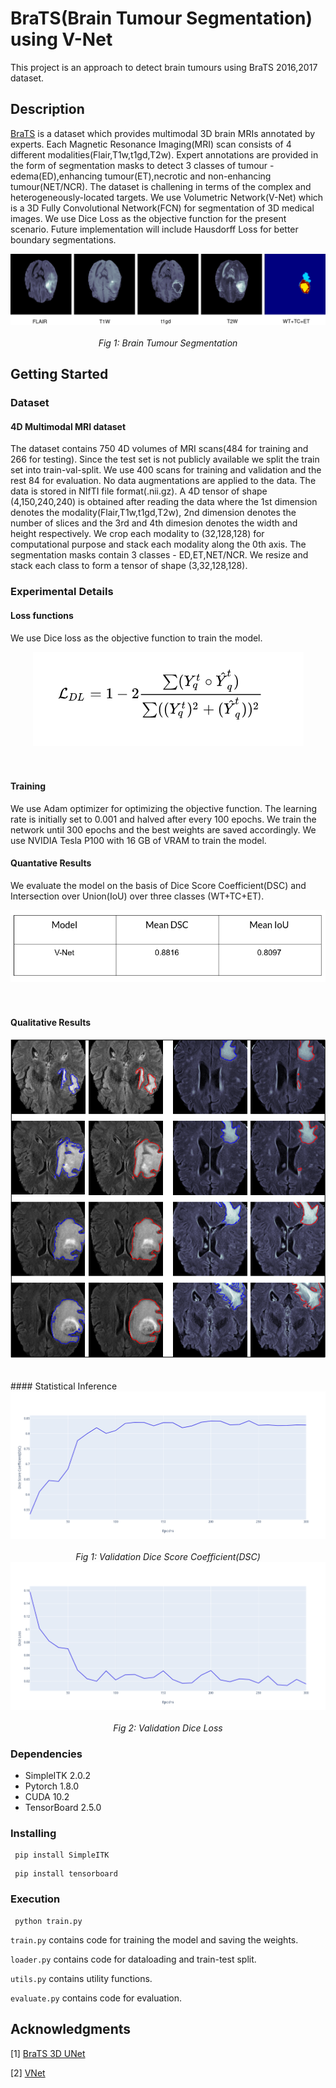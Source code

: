 # BraTS(Brain Tumour Segmentation) using V-Net

This project is an approach to detect brain tumours using BraTS 2016,2017 dataset.

## Description

[BraTS](http://medicaldecathlon.com/) is a dataset which provides multimodal 3D brain MRIs annotated by experts. Each Magnetic Resonance Imaging(MRI) scan consists of 4 different modalities(Flair,T1w,t1gd,T2w).
Expert annotations are provided in the form of segmentation masks to detect 3 classes of tumour - edema(ED),enhancing tumour(ET),necrotic and non-enhancing tumour(NET/NCR). The dataset is challening in terms of the complex and heterogeneously-located targets.
We use Volumetric Network(V-Net) which is a 3D Fully Convolutional Network(FCN) for segmentation of 3D medical images. We use Dice Loss as the objective function for the present scenario. Future implementation will include Hausdorff Loss for better boundary segmentations.

<div align="center">
  <img src="https://github.com/Rituraj-commits/BraTs-VNet/blob/main/figs/superpixel_mask.png">
  <br>
  <br>
  <em align="center">Fig 1: Brain Tumour Segmentation </em>
  <br>
</div>

## Getting Started
### Dataset
#### 4D Multimodal MRI dataset 
The dataset contains 750 4D volumes of MRI scans(484 for training and 266 for testing). Since the test set is not publicly available we split the train set into train-val-split. We use 400 scans for training and validation and the rest 84 for evaluation. No data augmentations are applied to the data. The data is stored in NIfTI file format(.nii.gz). A 4D tensor of shape (4,150,240,240) is obtained after reading the data where the 1st dimension denotes the modality(Flair,T1w,t1gd,T2w), 2nd dimension denotes the number of slices and the 3rd and 4th dimesion denotes the width and height respectively. We crop each modality to (32,128,128) for computational purpose and stack each modality along the 0th axis. The segmentation masks contain 3 classes - ED,ET,NET/NCR. We resize and stack each class to form a tensor of shape (3,32,128,128).

### Experimental Details
#### Loss functions
We use Dice loss as the objective function to train the model.
<div align="center">
  <img src="https://github.com/Rituraj-commits/BraTs-VNet/blob/main/figs/formula1.png">
  <br>
  <br>
  <em align="center"></em>
  <br>
</div>

#### Training
We use Adam optimizer for optimizing the objective function. The learning rate is initially set to 0.001 and halved after every 100 epochs. We train the network until 300 epochs and the best weights are saved accordingly. We use NVIDIA Tesla P100 with 16 GB of VRAM to train the model.

#### Quantative Results
We evaluate the model on the basis of Dice Score Coefficient(DSC) and Intersection over Union(IoU) over three classes (WT+TC+ET).
<div align="center">
  <img src="https://github.com/Rituraj-commits/BraTs-VNet/blob/main/figs/result1.png">
  <br>
  <br>
  <em align="center"></em>
  <br>
</div>

#### Qualitative Results
<div align="center">
  <img src="https://github.com/Rituraj-commits/BraTs-VNet/blob/main/figs/results.png">
  <br>
  <br>
  <em align="center"></em>
  <br>
</div>
#### Statistical Inference
<div align="center">
  <img src="https://github.com/Rituraj-commits/BraTs-VNet/blob/main/figs/Plot%2061.png">
  <br>
  <br>
  <em align="center">Fig 1: Validation Dice Score Coefficient(DSC) </em>
  <br>
</div>


<div align="center">
  <img src="https://github.com/Rituraj-commits/BraTs-VNet/blob/main/figs/Plot%2062.png">
  <br>
  <br>
  <em align="center">Fig 2: Validation Dice Loss </em>
  <br>
</div>

### Dependencies

* SimpleITK 2.0.2
* Pytorch 1.8.0
* CUDA 10.2
* TensorBoard 2.5.0

### Installing

```
 pip install SimpleITK
```
```
 pip install tensorboard
```

### Execution


```
 python train.py
```
```train.py``` contains code for training the model and saving the weights.

```loader.py``` contains code for dataloading and train-test split.

```utils.py``` contains utility functions.

```evaluate.py``` contains code for evaluation.

## Acknowledgments

[1] [BraTS 3D UNet](https://www.kaggle.com/polomarco/brats20-3dunet-3dautoencoder)

[2] [VNet](https://github.com/black0017/MedicalZooPytorch)
